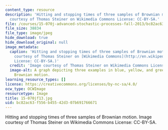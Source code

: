 ```yaml
---
content_type: resource
description: 'Hitting and stopping times of three samples of Brownian motion. Image
  courtesy of Thomas Steiner on Wikimedia Commons License: CC-BY-SA.'
file: /courses/15-070j-advanced-stochastic-processes-fall-2013/bc82ac63f556b45542d307b691766671_15-070jf13.jpg
file_size: 38834
file_type: image/jpeg
hide_download: true
hide_download_original: null
image_metadata:
  caption: 'Hitting and stopping times of three samples of Brownian motion. (Image
    courtesy of Thomas Steiner on [Wikimedia Commons](http://en.wikipedia.org/wiki/File:HittingTimes1.png).
    License: CC-BY-SA.)'
  credit: 'Image courtesy of Thomas Steiner on Wikimedia Commons License: CC-BY-SA.'
  image-alt: A graph depicting three examples in blue, yellow, and green of stopped
    Brownian motion.
learning_resource_types: []
license: https://creativecommons.org/licenses/by-nc-sa/4.0/
ocw_type: OCWImage
resourcetype: Image
title: 15-070jf13.jpg
uid: bc82ac63-f556-b455-42d3-07b691766671
---
```

Hitting and stopping times of three samples of Brownian motion. Image courtesy of Thomas Steiner on Wikimedia Commons License: CC-BY-SA.